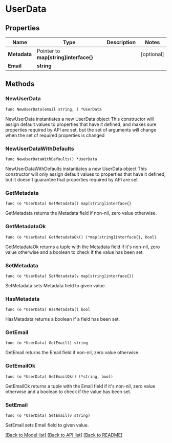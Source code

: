# UserData

## Properties

Name | Type | Description | Notes
------------ | ------------- | ------------- | -------------
**Metadata** | Pointer to **map[string]interface{}** |  | [optional] 
**Email** | **string** |  | 

## Methods

### NewUserData

`func NewUserData(email string, ) *UserData`

NewUserData instantiates a new UserData object
This constructor will assign default values to properties that have it defined,
and makes sure properties required by API are set, but the set of arguments
will change when the set of required properties is changed

### NewUserDataWithDefaults

`func NewUserDataWithDefaults() *UserData`

NewUserDataWithDefaults instantiates a new UserData object
This constructor will only assign default values to properties that have it defined,
but it doesn't guarantee that properties required by API are set

### GetMetadata

`func (o *UserData) GetMetadata() map[string]interface{}`

GetMetadata returns the Metadata field if non-nil, zero value otherwise.

### GetMetadataOk

`func (o *UserData) GetMetadataOk() (*map[string]interface{}, bool)`

GetMetadataOk returns a tuple with the Metadata field if it's non-nil, zero value otherwise
and a boolean to check if the value has been set.

### SetMetadata

`func (o *UserData) SetMetadata(v map[string]interface{})`

SetMetadata sets Metadata field to given value.

### HasMetadata

`func (o *UserData) HasMetadata() bool`

HasMetadata returns a boolean if a field has been set.

### GetEmail

`func (o *UserData) GetEmail() string`

GetEmail returns the Email field if non-nil, zero value otherwise.

### GetEmailOk

`func (o *UserData) GetEmailOk() (*string, bool)`

GetEmailOk returns a tuple with the Email field if it's non-nil, zero value otherwise
and a boolean to check if the value has been set.

### SetEmail

`func (o *UserData) SetEmail(v string)`

SetEmail sets Email field to given value.



[[Back to Model list]](../README.md#documentation-for-models) [[Back to API list]](../README.md#documentation-for-api-endpoints) [[Back to README]](../README.md)


